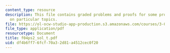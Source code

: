 ```yaml
---
content_type: resource
description: This file contains graded problems and proofs for some problems based
  on particular topics.
file: https://ol-ocw-studio-app-production.s3.amazonaws.com/courses/3-012-fundamentals-of-materials-science-fall-2005/df4b6ff76fcf70a32d81a4512cec0f20_f04ps2_sol_t.pdf
file_type: application/pdf
resourcetype: Document
title: f04ps2_sol_t.pdf
uid: df4b6ff7-6fcf-70a3-2d81-a4512cec0f20
---
```

